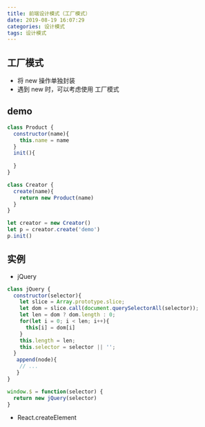 ```yaml
---
title: 前端设计模式（工厂模式）
date: 2019-08-19 16:07:29
categories: 设计模式
tags: 设计模式
---
```

## 工厂模式
- 将 new 操作单独封装
- 遇到 new 时，可以考虑使用 工厂模式

## demo
```javascript
class Product {
  constructor(name){
    this.name = name
  }
  init(){
    
  }
}

class Creator {
  create(name){
    return new Product(name)
  }
}

let creator = new Creator()
let p = creator.create('demo')
p.init()
```

## 实例
- jQuery
```javascript
class jQuery {
  constructor(selector){
    let slice = Array.prototype.slice;
    let dom = slice.call(document.querySelectorAll(selector));
    let len = dom ? dom.length : 0;
    for(let i = 0; i < len; i++){
      this[i] = dom[i]
    }
    this.length = len;
    this.selector = selector || '';
  }
   append(node){
    // ...
   }
}

window.$ = function(selector) {
  return new jQuery(selector)
}
```

- React.createElement
